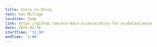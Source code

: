 ```yaml
---
title: Intro to Shiny
text: Kat Millage
location: Zoom
link: https://github.com/eco-data-science/shiny-for-ecodatascience
date: 2021-02-16
startTime: '11:30'
endTime: '1:00'
---
```

